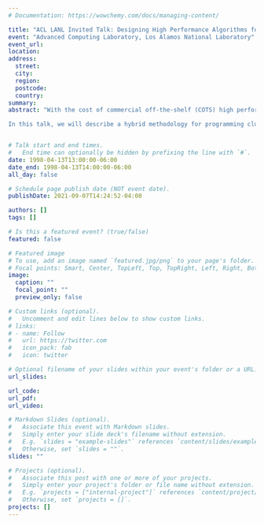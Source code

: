 ```yaml
---
# Documentation: https://wowchemy.com/docs/managing-content/

title: "ACL LANL Invited Talk: Designing High Performance Algorithms for Clusters of SMPs"
event: "Advanced Computing Laboratory, Los Alamos National Laboratory"
event_url:
location:
address:
  street:
  city:
  region:
  postcode:
  country:
summary:
abstract: "With the cost of commercial off-the-shelf (COTS) high performance interconnects falling and the respective performance of microprocessors increasing, workstation clusters have become an attractive computing platform offering potentially a superior cost effective performance. In recent years, we have seen the maturing of Symmetric Multiprocessors (SMPs) technology, and the heavy reliance upon SMPs as the work-intensive servers for client/server applications. There are already several examples of clusters of SMPs, such as clusters of DEC AlphaServer, SGI Origin, Sun Ultra HPC machines, and the IBM SP system with SMP 'High' nodes; moreover, the Department of Energy's Accelerated Strategic Computing Initiative (ASCI) program relies on the success of computational clusters such as Option White, a 512-node IBM SP-2 with 16-way SMP nodes. With the acceptance of message passing standards such as MPI, it has become easier to design portable parallel algorithms making use of these primitives. However, the focus of MPI is a standard for communicating between shared-nothing processors, and although MPI programs run on clusters of SMPs, this is not necessarily the optimal methodology for these platforms.

In this talk, we will describe a hybrid methodology for programming clusters of SMP nodes which aids in the design and implementation of efficient high performance parallel algorithms. We call this approach SIMPLE, referring to the joining of SMP and MPI-like message passing paradisms and the _simple_ programming approach. Our complexity model captures the performance of shared memory access on SMP nodes combined with message passing between the nodes. We illustrate the power of our methodology by presenting experimental results for sorting integers, two-dimensional fast Fourier transforms (FFT) and constraint-satisfied searching."


# Talk start and end times.
#   End time can optionally be hidden by prefixing the line with `#`.
date: 1998-04-13T13:00:00-06:00
date_end: 1998-04-13T14:00:00-06:00
all_day: false

# Schedule page publish date (NOT event date).
publishDate: 2021-09-07T14:24:52-04:00

authors: []
tags: []

# Is this a featured event? (true/false)
featured: false

# Featured image
# To use, add an image named `featured.jpg/png` to your page's folder. 
# Focal points: Smart, Center, TopLeft, Top, TopRight, Left, Right, BottomLeft, Bottom, BottomRight.
image:
  caption: ""
  focal_point: ""
  preview_only: false

# Custom links (optional).
#   Uncomment and edit lines below to show custom links.
# links:
# - name: Follow
#   url: https://twitter.com
#   icon_pack: fab
#   icon: twitter

# Optional filename of your slides within your event's folder or a URL.
url_slides:

url_code:
url_pdf:
url_video:

# Markdown Slides (optional).
#   Associate this event with Markdown slides.
#   Simply enter your slide deck's filename without extension.
#   E.g. `slides = "example-slides"` references `content/slides/example-slides.md`.
#   Otherwise, set `slides = ""`.
slides: ""

# Projects (optional).
#   Associate this post with one or more of your projects.
#   Simply enter your project's folder or file name without extension.
#   E.g. `projects = ["internal-project"]` references `content/project/deep-learning/index.md`.
#   Otherwise, set `projects = []`.
projects: []
---
```


